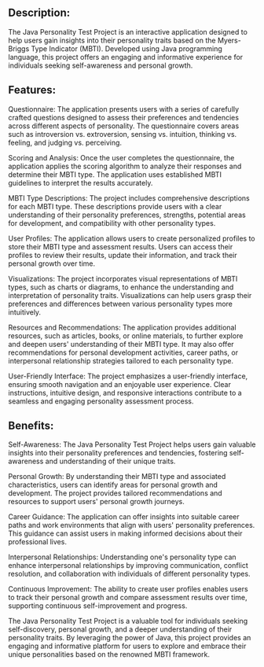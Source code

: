 ## Description:

The Java Personality Test Project is an interactive application designed to help users gain insights into their personality traits based on the Myers-Briggs Type Indicator (MBTI). Developed using Java programming language, this project offers an engaging and informative experience for individuals seeking self-awareness and personal growth.

## Features:

Questionnaire: The application presents users with a series of carefully crafted questions designed to assess their preferences and tendencies across different aspects of personality. The questionnaire covers areas such as introversion vs. extroversion, sensing vs. intuition, thinking vs. feeling, and judging vs. perceiving.

Scoring and Analysis: Once the user completes the questionnaire, the application applies the scoring algorithm to analyze their responses and determine their MBTI type. The application uses established MBTI guidelines to interpret the results accurately.

MBTI Type Descriptions: The project includes comprehensive descriptions for each MBTI type. These descriptions provide users with a clear understanding of their personality preferences, strengths, potential areas for development, and compatibility with other personality types.

User Profiles: The application allows users to create personalized profiles to store their MBTI type and assessment results. Users can access their profiles to review their results, update their information, and track their personal growth over time.

Visualizations: The project incorporates visual representations of MBTI types, such as charts or diagrams, to enhance the understanding and interpretation of personality traits. Visualizations can help users grasp their preferences and differences between various personality types more intuitively.

Resources and Recommendations: The application provides additional resources, such as articles, books, or online materials, to further explore and deepen users' understanding of their MBTI type. It may also offer recommendations for personal development activities, career paths, or interpersonal relationship strategies tailored to each personality type.

User-Friendly Interface: The project emphasizes a user-friendly interface, ensuring smooth navigation and an enjoyable user experience. Clear instructions, intuitive design, and responsive interactions contribute to a seamless and engaging personality assessment process.

## Benefits:

Self-Awareness: The Java Personality Test Project helps users gain valuable insights into their personality preferences and tendencies, fostering self-awareness and understanding of their unique traits.

Personal Growth: By understanding their MBTI type and associated characteristics, users can identify areas for personal growth and development. The project provides tailored recommendations and resources to support users' personal growth journeys.

Career Guidance: The application can offer insights into suitable career paths and work environments that align with users' personality preferences. This guidance can assist users in making informed decisions about their professional lives.

Interpersonal Relationships: Understanding one's personality type can enhance interpersonal relationships by improving communication, conflict resolution, and collaboration with individuals of different personality types.

Continuous Improvement: The ability to create user profiles enables users to track their personal growth and compare assessment results over time, supporting continuous self-improvement and progress.

The Java Personality Test Project is a valuable tool for individuals seeking self-discovery, personal growth, and a deeper understanding of their personality traits. By leveraging the power of Java, this project provides an engaging and informative platform for users to explore and embrace their unique personalities based on the renowned MBTI framework.
